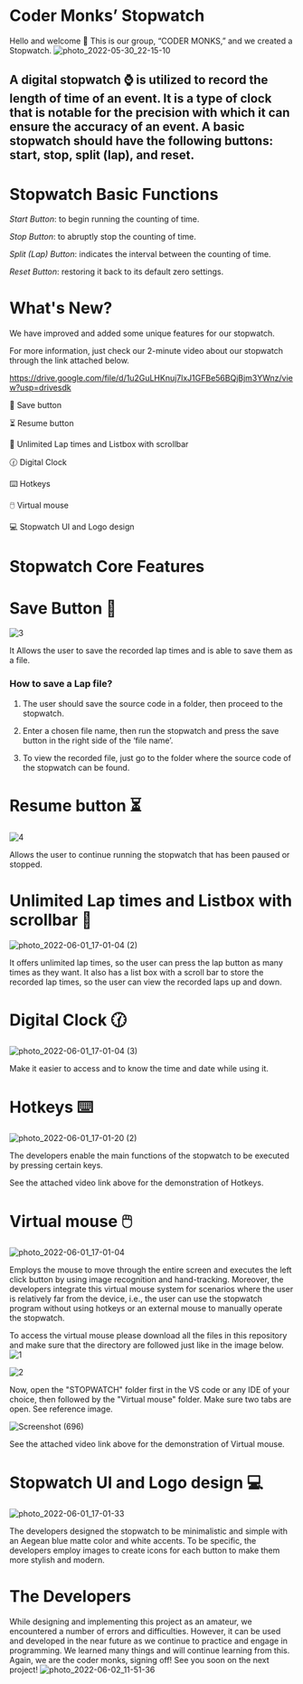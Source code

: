 # Coder Monks’ Stopwatch #

Hello and welcome :wave: This is our group, “CODER MONKS,” and we created a Stopwatch.
![photo_2022-05-30_22-15-10](https://user-images.githubusercontent.com/105409879/171549054-339c5f8f-c944-4663-baf6-06e43f60a4fe.jpg)

## A digital stopwatch :watch: is utilized to record the length of time of an event. It is a type of clock that is notable for the precision with which it can ensure the accuracy of an event. A basic stopwatch should have the following buttons: start, stop, split (lap), and reset. ##

# Stopwatch Basic Functions #

*Start Button*: to begin running the counting of time.

*Stop Button*: to abruptly stop the counting of time.

*Split (Lap) Button*: indicates the interval between the counting of time.

*Reset Button*: restoring it back to its default zero settings.

# What's New? #
We have improved and added some unique features for our stopwatch.

For more information, just check our 2-minute video about our stopwatch through the link attached below.

https://drive.google.com/file/d/1u2GuLHKnuj7lxJ1GFBe56BQjBjm3YWnz/view?usp=drivesdk

:floppy_disk: Save button

:hourglass_flowing_sand: Resume button

:pencil: Unlimited Lap times and Listbox with scrollbar

:clock130: Digital Clock

:keyboard: Hotkeys

:computer_mouse: Virtual mouse

:computer: Stopwatch UI and Logo design

# Stopwatch Core Features #

# Save Button :floppy_disk: #
![3](https://user-images.githubusercontent.com/105409879/171551811-5ac4f127-e1af-40d4-9779-5a27448cc71d.png)

It Allows the user to save the recorded lap times and is able to save them as a file.
### How to save  a Lap file? ###
1.	The user should save the source code in a folder, then proceed to the stopwatch. 

2.	Enter a chosen file name, then run the stopwatch and press the save button in the right side of the ‘file name’.

3.	To view the recorded file, just go to the folder where the source code of the stopwatch can be found.

# Resume button :hourglass_flowing_sand: #
![4](https://user-images.githubusercontent.com/105409879/171551877-f0b72e10-ecd2-43a1-9d53-2fe5455ec5bb.png)

Allows the user to continue running the stopwatch that has been paused or stopped. 

# Unlimited Lap times and Listbox with scrollbar :pencil: #
![photo_2022-06-01_17-01-04 (2)](https://user-images.githubusercontent.com/105409879/171548446-f9d02f84-f826-4e76-a479-d8776ec27241.jpg)

It offers unlimited lap times, so the user can press the lap button as many times as they want. It also has a list box with a scroll bar to store the recorded lap times, so the user can view the recorded laps up and down.

# Digital Clock :clock130: #
![photo_2022-06-01_17-01-04 (3)](https://user-images.githubusercontent.com/105409879/171548806-56301f60-e296-48ff-9909-a54e0d3c6f57.jpg)

Make it easier to access and to know the time and date while using it.

# Hotkeys :keyboard: #
![photo_2022-06-01_17-01-20 (2)](https://user-images.githubusercontent.com/105409879/171548830-cb7724b0-62af-4957-b1e4-bf579334eb3f.jpg)

The developers enable the main functions of the stopwatch to be executed by pressing certain keys.

See the attached video link above for the demonstration of Hotkeys.

# Virtual mouse :computer_mouse: #
![photo_2022-06-01_17-01-04](https://user-images.githubusercontent.com/105409879/171548203-909eac5c-0d39-4ca3-8a26-4ed8233550ae.jpg)

Employs the mouse to move through the entire screen and executes the left click button by using image recognition and hand-tracking. Moreover, the developers integrate this virtual mouse system for scenarios where the user is relatively far from the device, i.e., the user can use the stopwatch program without using hotkeys or an external mouse to manually operate the stopwatch. 

To access the virtual mouse please download all the files in this repository and make sure that the directory are followed just like in the image below.
![1](https://user-images.githubusercontent.com/105409879/171551410-0ee109bb-5969-4664-b035-6cf96189824b.png)

![2](https://user-images.githubusercontent.com/105409879/171551417-b0be2069-1e47-4156-b4b6-51e0b23091ed.png)

Now, open the "STOPWATCH" folder first in the VS code or any IDE of your choice, then followed by the "Virtual mouse" folder. Make sure two tabs are open. See reference image.

![Screenshot (696)](https://user-images.githubusercontent.com/105409879/171551398-d6ba1749-d54e-4d86-b7d7-42974f74272f.png)


See the attached video link above for the demonstration of Virtual mouse.

# Stopwatch UI and Logo design :computer: #
![photo_2022-06-01_17-01-33](https://user-images.githubusercontent.com/105409879/171549046-12adedef-acf0-4191-89e9-38101a878197.jpg)

The developers designed the stopwatch to be minimalistic and simple with an Aegean blue matte color and white accents. To be specific, the developers employ images to create icons for each button to make them more stylish and modern. 

# The Developers #
While designing and implementing this project as an amateur, we encountered a number of errors and difficulties. However, it can be used and developed in the near future as we continue to practice and engage in programming. We learned many things and will continue learning from this. Again, we are the coder monks, signing off! See you soon on the next project!
![photo_2022-06-02_11-51-36](https://user-images.githubusercontent.com/105409879/171549612-65e90f94-65d9-487e-86a4-5c6c974024a0.jpg)
